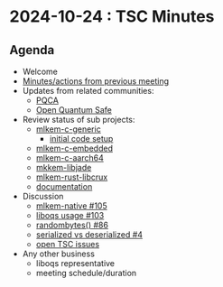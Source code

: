 # 2024-10-24 :  TSC Minutes

## Agenda

* Welcome
* [Minutes/actions from previous meeting](../2024-10-10/minutes.md)
* Updates from related communities:
  * [PQCA](https://github.com/PQCA)
  * [Open Quantum Safe](https://github.com/open-quantum-safe)
* Review status of sub projects:
  * [mlkem-c-generic](https://github.com/pq-code-package/mlkem-c-generic)
    * [initial code setup](https://github.com/pq-code-package/mlkem-c-generic/issues/4)
  * [mlkem-c-embedded](https://github.com/pq-code-package/mlkem-c-embedded)
  * [mlkem-c-aarch64](https://github.com/pq-code-package/mlkem-c-aarch64)
  * [mkkem-libjade](https://github.com/pq-code-package/mlkem-libjade)
  * [mlkem-rust-libcrux](https://github.com/pq-code-package/mlkem-rust-libcrux)
  * [documentation](https://github.com/pq-code-package/documentation)
* Discussion
  * [mlkem-native #105](https://github.com/pq-code-package/tsc/issues/105)
  * [liboqs usage #103](https://github.com/pq-code-package/tsc/issues/103)
  * [randombytes() #86](https://github.com/pq-code-package/tsc/issues/86)
  * [serialized vs deserialized #4](https://github.com/pq-code-package/tsc/issues/4)
  * [open TSC issues](https://github.com/orgs/pq-code-package/projects/4/views/1)
* Any other business
  * liboqs representative
  * meeting schedule/duration





